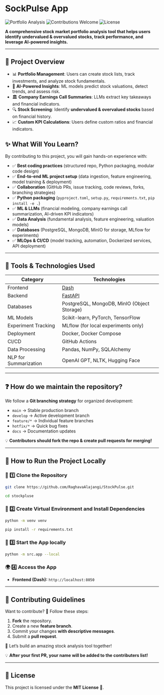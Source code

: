 # SockPulse App

![Portfolio Analysis](https://img.shields.io/badge/ML-Powered-green.svg) ![Contributions Welcome](https://img.shields.io/badge/PRs-Welcome-brightgreen.svg) ![License](https://img.shields.io/badge/License-MIT-blue.svg)

**A comprehensive stock market portfolio analysis tool that helps users identify undervalued & overvalued stocks, track performance, and leverage AI-powered insights.**

---

## 📜 Project Overview

- 📊 **Portfolio Management**: Users can create stock lists, track investments, and analyze stock fundamentals.
- 🤖 **AI-Powered Insights**: ML models predict stock valuations, detect trends, and assess risk.
- 🏛 **Company Earnings Call Summaries**: LLMs extract key takeaways and financial indicators.
- 🔍 **Stock Screening**: Identify **undervalued & overvalued stocks** based on financial history.
- 📈 **Custom KPI Calculations**: Users define custom ratios and financial indicators.

## ✨ What Will You Learn?
By contributing to this project, you will gain hands-on experience with:

- ✅ **Best coding practices** (structured repo, Python packaging, modular code design)
- ✅ **End-to-end ML project setup** (data ingestion, feature engineering, model training & deployment)
- ✅ **Collaboration** (GitHub PRs, issue tracking, code reviews, forks, branching strategies)
- ✅ **Python packaging** (`pyproject.toml`, `setup.py`, `requirements.txt`, `pip install -e .`)
- ✅ **ML & LLMs** (financial modeling, company earnings call summarization, AI-driven KPI indicators)
- ✅ **Data Analysis** (fundamental analysis, feature engineering, valuation models)
- ✅ **Databases** (PostgreSQL, MongoDB, MinIO for storage, MLflow for experiments)
- ✅ **MLOps & CI/CD** (model tracking, automation, Dockerized services, API deployment)

---

## 🔧 Tools & Technologies Used

| **Category**        | **Technologies** |
|--------------------|----------------|
| Frontend  | [Dash](https://dash.plotly.com/) |
| Backend  | [FastAPI](https://fastapi.tiangolo.com/) |
| Databases  | PostgreSQL, MongoDB, MinIO (Object Storage) |
| ML Models  | Scikit-learn, PyTorch, TensorFlow |
| Experiment Tracking  | MLflow (for local experiments only) |
| Deployment  | Docker, Docker Compose |
| CI/CD  | GitHub Actions |
| Data Processing  | Pandas, NumPy, SQLAlchemy |
| NLP for Summarization  | OpenAI GPT, NLTK, Hugging Face |



---

## ❓ How do we maintain the repository?
We follow a **Git branching strategy** for organized development:
- `main` → Stable production branch
- `develop` → Active development branch
- `feature/*` → Individual feature branches
- `hotfix/*` → Quick bug fixes
- `docs` → Documentation updates

💡 **Contributors should fork the repo & create pull requests for merging!**

---

## 📌 How to Run the Project Locally

### 🚀 1️⃣ Clone the Repository
```bash
git clone https://github.com/RaghavaAlajangi/StockPulse.git

cd stockpluse
```

### 🐍 2️⃣ Create Virtual Environment and Install Dependencies
```bash
python -m venv venv

pip install -r requirements.txt
```

### 🐳 3️⃣ Start the App locally
```bash
python -m src.app --local
```

### 🌍 4️⃣ Access the App
- **Frontend (Dash):** `http://localhost:8050`

---

## 🤝 Contributing Guidelines
Want to contribute? 🎉 Follow these steps:

1. **Fork** the repository.
2. Create a new **feature branch**.
3. Commit your changes **with descriptive messages**.
4. Submit a **pull request**.

🚀 Let’s build an amazing stock analysis tool together!

💡 **After your first PR, your name will be added to the contributers list!**

---

## 📜 License
This project is licensed under the **MIT License** 📜.
